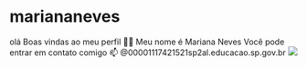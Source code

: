 # mariananeves
olá
Boas vindas ao meu perfil 💙💙
Meu nome é Mariana Neves 
Você pode entrar em contato comigo 📫
@00001117421521sp2al.educacao.sp.gov.br
![](https://www.google.com/url?sa=i&url=https%3A%2F%2Fwww.patasdacasa.com.br%2Fnoticia%2F19-memes-de-gatos-que-viralizaram-nas-redes-sociais&psig=AOvVaw34YbTXIN2s0uluJp-roRbY&ust=1716417876012000&source=images&cd=vfe&opi=89978449&ved=0CBAQjRxqFwoTCOjpiYHpn4YDFQAAAAAdAAAAABAE)

